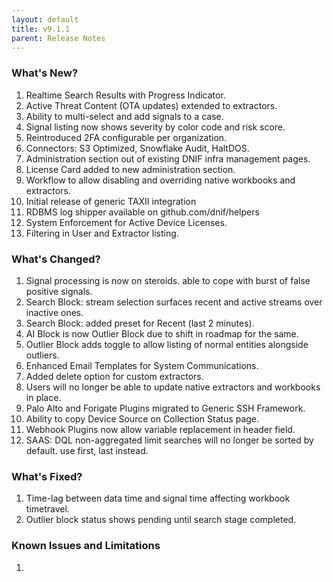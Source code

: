 ```yaml
---
layout: default
title: v9.1.1
parent: Release Notes
---
```


### What's New?
1. Realtime Search Results with Progress Indicator.
2. Active Threat Content (OTA updates) extended to extractors.
3. Ability to multi-select and add signals to a case.
4. Signal listing now shows severity by color code and risk score.
5. Reintroduced 2FA configurable per organization.
6. Connectors: S3 Optimized, Snowflake Audit, HaltDOS.
7. Administration section out of existing DNIF infra management pages.
8. License Card added to new administration section.
9. Workflow to allow disabling and overriding native workbooks and extractors.
10. Initial release of generic TAXII integration
11. RDBMS log shipper available on github.com/dnif/helpers
12. System Enforcement for Active Device Licenses.
13. Filtering in User and Extractor listing.

### What's Changed?
1. Signal processing is now on steroids. able to cope with burst of false positive signals.
2. Search Block: stream selection surfaces recent and active streams over inactive ones.
3. Search Block: added preset for Recent (last 2 minutes).
4. AI Block is now Outlier Block due to shift in roadmap for the same.
5. Outlier Block adds toggle to allow listing of normal entities alongside outliers.
6. Enhanced Email Templates for System Communications.
7. Added delete option for custom extractors.
8. Users will no longer be able to update native extractors and workbooks in place.
9. Palo Alto and Forigate Plugins migrated to Generic SSH Framework.
10. Ability to copy Device Source on Collection Status page.
11. Webhook Plugins now allow variable replacement in header field.
12. SAAS: DQL non-aggregated limit searches will no longer be sorted by default. use first, last instead.

### What's Fixed?
1. Time-lag between data time and signal time affecting workbook timetravel.
2. Outlier block status shows pending until search stage completed.

### Known Issues and Limitations
1. 
